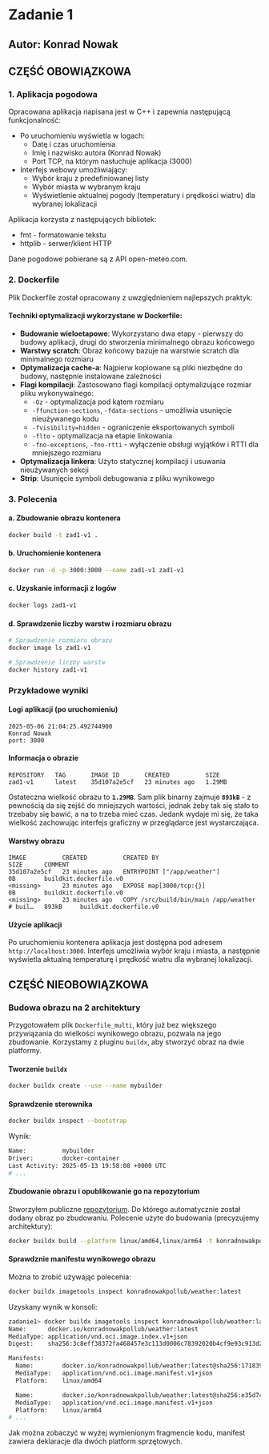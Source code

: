# Zadanie 1

## Autor: Konrad Nowak

## CZĘŚĆ OBOWIĄZKOWA

### 1. Aplikacja pogodowa

Opracowana aplikacja napisana jest w C++ i zapewnia następującą funkcjonalność:
- Po uruchomieniu wyświetla w logach:
  - Datę i czas uruchomienia
  - Imię i nazwisko autora (Konrad Nowak)
  - Port TCP, na którym nasłuchuje aplikacja (3000)
- Interfejs webowy umożliwiający:
  - Wybór kraju z predefiniowanej listy
  - Wybór miasta w wybranym kraju
  - Wyświetlenie aktualnej pogody (temperatury i prędkości wiatru) dla wybranej lokalizacji

Aplikacja korzysta z następujących bibliotek:
- fmt - formatowanie tekstu
- httplib - serwer/klient HTTP

Dane pogodowe pobierane są z API open-meteo.com.

### 2. Dockerfile

Plik Dockerfile został opracowany z uwzględnieniem najlepszych praktyk:

#### Techniki optymalizacji wykorzystane w Dockerfile:
- **Budowanie wieloetapowe**: Wykorzystano dwa etapy - pierwszy do budowy aplikacji, drugi do stworzenia minimalnego obrazu końcowego
- **Warstwy scratch**: Obraz końcowy bazuje na warstwie scratch dla minimalnego rozmiaru
- **Optymalizacja cache-a**: Najpierw kopiowane są pliki niezbędne do budowy, następnie instalowane zależności
- **Flagi kompilacji**: Zastosowano flagi kompilacji optymalizujące rozmiar pliku wykonywalnego:
  - `-Oz` - optymalizacja pod kątem rozmiaru
  - `-ffunction-sections`, `-fdata-sections` - umożliwia usunięcie nieużywanego kodu
  - `-fvisibility=hidden` - ograniczenie eksportowanych symboli
  - `-flto` - optymalizacja na etapie linkowania
  - `-fno-exceptions`, `-fno-rtti` - wyłączenie obsługi wyjątków i RTTI dla mniejszego rozmiaru
- **Optymalizacja linkera**: Użyto statycznej kompilacji i usuwania nieużywanych sekcji
- **Strip**: Usunięcie symboli debugowania z pliku wynikowego

### 3. Polecenia

#### a. Zbudowanie obrazu kontenera
```bash
docker build -t zad1-v1 .
```

#### b. Uruchomienie kontenera
```bash
docker run -d -p 3000:3000 --name zad1-v1 zad1-v1
```

#### c. Uzyskanie informacji z logów
```bash
docker logs zad1-v1
```

#### d. Sprawdzenie liczby warstw i rozmiaru obrazu
```bash
# Sprawdzenie rozmiaru obrazu
docker image ls zad1-v1

# Sprawdzenie liczby warstw
docker history zad1-v1
```

### Przykładowe wyniki

#### Logi aplikacji (po uruchomieniu)
```
2025-05-06 21:04:25.492744900
Konrad Nowak
port: 3000
```

#### Informacja o obrazie
```
REPOSITORY   TAG       IMAGE ID       CREATED          SIZE
zad1-v1      latest    35d107a2e5cf   23 minutes ago   1.29MB
```
Ostateczna wielkość obrazu to **`1.29MB`**. Sam plik binarny zajmuje **`893kB`** - z pewnością da się zejść do mniejszych wartości, jednak żeby tak się stało to trzebaby się bawić, a na to trzeba mieć czas. Jedank wydaje mi się, że taka wielkość zachowując interfejs graficzny w przeglądarce jest wystarczająca.

#### Warstwy obrazu
```
IMAGE          CREATED          CREATED BY                                      SIZE      COMMENT
35d107a2e5cf   23 minutes ago   ENTRYPOINT ["/app/weather"]                     0B        buildkit.dockerfile.v0
<missing>      23 minutes ago   EXPOSE map[3000/tcp:{}]                         0B        buildkit.dockerfile.v0
<missing>      23 minutes ago   COPY /src/build/bin/main /app/weather # buil…   893kB     buildkit.dockerfile.v0 
```

#### Użycie aplikacji
Po uruchomieniu kontenera aplikacja jest dostępna pod adresem `http://localhost:3000`. Interfejs umożliwia wybór kraju i miasta, a następnie wyświetla aktualną temperaturę i prędkość wiatru dla wybranej lokalizacji.

## CZĘŚĆ NIEOBOWIĄZKOWA

### Budowa obrazu na 2 architektury
Przygotowałem plik `Dockerfile_multi`, który już bez większego przywiązania do wielkości wynikowego obrazu, pozwala na jego zbudowanie. Korzystamy z pluginu `buildx`, aby stworzyć obraz na dwie platformy.

#### Tworzenie `buildx`
```bash
docker buildx create --use --name mybuilder
```

#### Sprawdzenie sterownika
```bash
docker buildx inspect --bootstrap
```
Wynik:
```bash
Name:          mybuilder
Driver:        docker-container
Last Activity: 2025-05-13 19:58:08 +0000 UTC
# ...
```

#### Zbudowanie obrazu i opublikowanie go na repozytorium
Stworzyłem publiczne [repozytorium](https://hub.docker.com/repository/docker/konradnowakpollub/weather). Do którego automatycznie został dodany obraz po zbudowaniu.
Polecenie użyte do budowania (precyzujemy architektury):
```bash
docker buildx build --platform linux/amd64,linux/arm64 -t konradnowakpollub/weather:latest --push .
```

#### Sprawdznie manifestu wynikowego obrazu
Można to zrobić używając polecenia:
```bash
docker buildx imagetools inspect konradnowakpollub/weather:latest
```
Uzyskany wynik w konsoli:
```bash
zadanie1> docker buildx imagetools inspect konradnowakpollub/weather:latest
Name:      docker.io/konradnowakpollub/weather:latest
MediaType: application/vnd.oci.image.index.v1+json
Digest:    sha256:3c8eff38372fa468457e3c113d0006c78392020b4cf9e93c913d214013c6e43b

Manifests:
  Name:        docker.io/konradnowakpollub/weather:latest@sha256:17183929d873f42809d70f9cf886f7c07d6cf75b536dadba1857d95b08c26b42
  MediaType:   application/vnd.oci.image.manifest.v1+json
  Platform:    linux/amd64

  Name:        docker.io/konradnowakpollub/weather:latest@sha256:e35d7c0a3b0f2bd80cda34e6c020e27b9060f438b1bb35d16f27a6919f0ebed3
  MediaType:   application/vnd.oci.image.manifest.v1+json
  Platform:    linux/arm64
# ...
```
Jak można zobaczyć w wyżej wymienionym fragmencie kodu, manifest zawiera deklaracje dla dwóch platform sprzętowych.